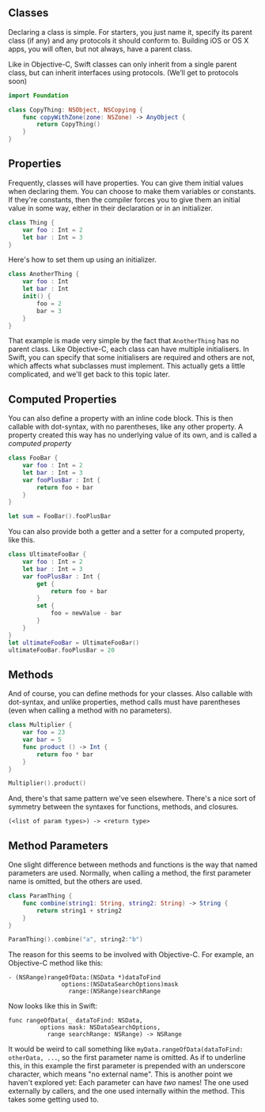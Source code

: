 Classes
-----
Declaring a class is simple. For starters, you just name it, specify 
its parent class (if any) and any protocols it should conform to.
Building iOS or  OS X apps, you will often, but not always, have a parent 
class.

Like in Objective-C, Swift classes can only inherit from a single 
parent class, but can inherit interfaces using protocols.  (We’ll get 
to protocols soon)

~~~swift
import Foundation

class CopyThing: NSObject, NSCopying {
    func copyWithZone(zone: NSZone) -> AnyObject {
        return CopyThing()
    }
}
~~~

Properties
-----

Frequently, classes will have properties. You can give them initial 
values when declaring them. You can choose to make them variables or 
constants. If they're constants, then the compiler forces you to give them an
initial value in some way, either in their declaration or in an initializer.

~~~swift
class Thing {
    var foo : Int = 2
    let bar : Int = 3
}
~~~

Here's how to set them up using an initializer.
~~~swift
class AnotherThing {
    var foo : Int
    let bar : Int
    init() {
        foo = 2
        bar = 3
    }
}
~~~
That example is made very simple by the fact that `AnotherThing` has no parent
class. Like Objective-C, 
each class can have multiple initialisers. In Swift, you can specify 
that some initialisers are required and others are not, which affects 
what subclasses must implement. This actually gets a little 
complicated, and we'll get back to this topic later.

Computed Properties
-----
You can also define a property with an inline code block. This is 
then callable with dot-syntax, with no parentheses, like any other 
property.
A property created this way has no underlying value of its own, and 
is called a *computed property*
~~~swift
class FooBar {
    var foo : Int = 2
    let bar : Int = 3
    var fooPlusBar : Int {
        return foo + bar
    }
}

let sum = FooBar().fooPlusBar
~~~
You can also provide both a getter and a setter for a computed 
property, like this.
~~~swift
class UltimateFooBar {
    var foo : Int = 2
    let bar : Int = 3
    var fooPlusBar : Int {
        get {
            return foo + bar
        }
        set {
            foo = newValue - bar
        }
    }
}
let ultimateFooBar = UltimateFooBar()
ultimateFooBar.fooPlusBar = 20
~~~
Methods
-----
And of course, you can define methods for your classes. Also 
callable with dot-syntax, and unlike properties, method calls must have parentheses (even when calling 
a method with no parameters).
~~~swift
class Multiplier {
    var foo = 23
    var bar = 5
    func product () -> Int {
        return foo * bar
    }
}

Multiplier().product()
~~~
And, there's that same pattern we've seen elsewhere. There's a 
nice sort of symmetry between the syntaxes for functions, methods, 
and closures.
~~~
(<list of param types>) -> <return type>
~~~

Method Parameters
-----
One slight difference between methods and functions is the way that named
parameters are used. Normally, when calling a method, the first parameter name is 
omitted, but the others are used.
~~~swift
class ParamThing {
    func combine(string1: String, string2: String) -> String {
        return string1 + string2
    }
}

ParamThing().combine("a", string2:"b")
~~~
The reason for this seems to be involved with Objective-C. For example, an Objective-C method
like this:

~~~
- (NSRange)rangeOfData:(NSData *)dataToFind
               options:(NSDataSearchOptions)mask
                 range:(NSRange)searchRange
~~~

Now looks like this in Swift:

~~~
func rangeOfData(_ dataToFind: NSData,
         options mask: NSDataSearchOptions,
           range searchRange: NSRange) -> NSRange
~~~
It would be weird to call something like `myData.rangeOfData(dataToFind:
otherData, ...`, so the first parameter name is omitted. As if to underline
this, in this example the first parameter is prepended with an underscore
character, which means "no external name". This is another point we haven't
explored yet: Each parameter can have *two* names! The one used externally by
callers, and the one used internally within the method. This takes some getting
used to.

